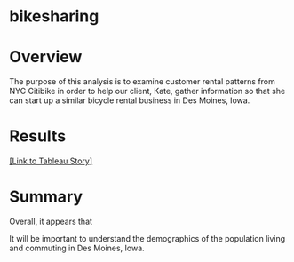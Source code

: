 # bikesharing

# Overview
The purpose of this analysis is to examine customer rental patterns from NYC Citibike in order to help our client, Kate, gather information so that she can start up a similar bicycle rental business in Des Moines, Iowa.

# Results
[[Link to Tableau Story]](https://public.tableau.com/views/NYC_Citibike_Analysis_16277670977960/NYCCitibikeAnalysis?:language=en-US&publish=yes&:display_count=n&:origin=viz_share_link)



# Summary
Overall, it appears that 

It will be important to understand the demographics of the population living and commuting in Des Moines, Iowa.